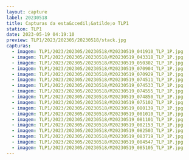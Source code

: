 ```yaml
---
layout: capture
label: 20230518
title: Capturas da esta&ccedil;&atilde;o TLP1
station: TLP1
date: 2023-05-19 04:19:10
preview: TLP1/2023/202305/20230518/stack.jpg
capturas:
  - imagem: TLP1/2023/202305/20230518/M20230519_041910_TLP_1P.jpg
  - imagem: TLP1/2023/202305/20230518/M20230519_043318_TLP_1P.jpg
  - imagem: TLP1/2023/202305/20230518/M20230519_050302_TLP_1P.jpg
  - imagem: TLP1/2023/202305/20230518/M20230519_070904_TLP_1P.jpg
  - imagem: TLP1/2023/202305/20230518/M20230519_070929_TLP_1P.jpg
  - imagem: TLP1/2023/202305/20230518/M20230519_074511_TLP_1P.jpg
  - imagem: TLP1/2023/202305/20230518/M20230519_074533_TLP_1P.jpg
  - imagem: TLP1/2023/202305/20230518/M20230519_074555_TLP_1P.jpg
  - imagem: TLP1/2023/202305/20230518/M20230519_074850_TLP_1P.jpg
  - imagem: TLP1/2023/202305/20230518/M20230519_075102_TLP_1P.jpg
  - imagem: TLP1/2023/202305/20230518/M20230519_080139_TLP_1P.jpg
  - imagem: TLP1/2023/202305/20230518/M20230519_081010_TLP_1P.jpg
  - imagem: TLP1/2023/202305/20230518/M20230519_081101_TLP_1P.jpg
  - imagem: TLP1/2023/202305/20230518/M20230519_082153_TLP_1P.jpg
  - imagem: TLP1/2023/202305/20230518/M20230519_082503_TLP_1P.jpg
  - imagem: TLP1/2023/202305/20230518/M20230519_083719_TLP_1P.jpg
  - imagem: TLP1/2023/202305/20230518/M20230519_084547_TLP_1P.jpg
  - imagem: TLP1/2023/202305/20230518/M20230519_085105_TLP_1P.jpg
---
```

